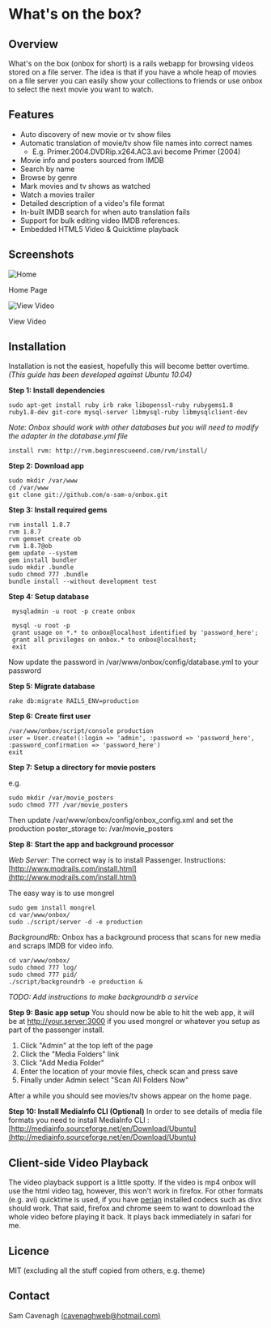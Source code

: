 # What's on the box?

Overview
--------
What's on the box (onbox for short) is a rails webapp for browsing videos stored on a file server.  The idea is that if you have a whole heap of movies on a file server you can easily show your collections to friends or use onbox to select the next movie you want to watch.

Features
--------
 * Auto discovery of new movie or tv show files
 * Automatic translation of movie/tv show file names into correct names
   * E.g. Primer.2004.DVDRip.x264.AC3.avi become Primer (2004)
 * Movie info and posters sourced from IMDB
 * Search by name
 * Browse by genre
 * Mark movies and tv shows as watched
 * Watch a movies trailer
 * Detailed description of a video's file format
 * In-built IMDB search for when auto translation fails
 * Support for bulk editing video IMDB references.
 * Embedded HTML5 Video & Quicktime playback

Screenshots
-----------
![Home](http://farm2.static.flickr.com/1334/4606207320_9fe2dee45f.jpg) 

Home Page

![View Video](http://farm4.static.flickr.com/3372/4605593249_ed5216fa88.jpg)

View Video

Installation
------------
Installation is not the easiest, hopefully this will become better overtime.  _(This guide has been developed against Ubuntu 10.04)_

__Step 1: Install dependencies__

    sudo apt-get install ruby irb rake libopenssl-ruby rubygems1.8 ruby1.8-dev git-core mysql-server libmysql-ruby libmysqlclient-dev
    
_Note: Onbox should work with other databases but you will need to modify the adapter in the database.yml file_ 

    install rvm: http://rvm.beginrescueend.com/rvm/install/

__Step 2: Download app__

    sudo mkdir /var/www
    cd /var/www
    git clone git://github.com/o-sam-o/onbox.git

__Step 3: Install required gems__
    
    rvm install 1.8.7
    rvm 1.8.7
    rvm gemset create ob
    rvm 1.8.7@ob
    gem update --system
    gem install bundler
    sudo mkdir .bundle
    sudo chmod 777 .bundle
    bundle install --without development test

__Step 4: Setup database__

     mysqladmin -u root -p create onbox
     
     mysql -u root -p
     grant usage on *.* to onbox@localhost identified by 'password_here';
     grant all privileges on onbox.* to onbox@localhost;
     exit

Now update the password in /var/www/onbox/config/database.yml to your password

__Step 5: Migrate database__

    rake db:migrate RAILS_ENV=production

__Step 6: Create first user__

    /var/www/onbox/script/console production
    user = User.create!(:login => 'admin', :password => 'password_here', :password_confirmation => 'password_here')
    exit

__Step 7: Setup a directory for movie posters__

e.g.

    sudo mkdir /var/movie_posters
    sudo chmod 777 /var/movie_posters

Then update /var/www/onbox/config/onbox_config.xml 
and set the production poster_storage to:
/var/movie_posters

__Step 8: Start the app and background processor__

_Web Server:_
The correct way is to install Passenger. Instructions: [http://www.modrails.com/install.html](http://www.modrails.com/install.html)

The easy way is to use mongrel
    
    sudo gem install mongrel
    cd var/www/onbox/
    sudo ./script/server -d -e production
    
_BackgroundRb:_
Onbox has a background process that scans for new media and scraps IMDB for video info.  
    
    cd var/www/onbox/
    sudo chmod 777 log/
    sudo chmod 777 pid/
    ./script/backgroundrb -e production &
    
_TODO: Add instructions to make backgroundrb a service_

__Step 9: Basic app setup__
You should now be able to hit the web app, it will be at http://your.server:3000 if you used mongrel or whatever you setup as part of the passenger install.

 1. Click "Admin" at the top left of the page
 2. Click the "Media Folders" link    
 3. Click "Add Media Folder"
 4. Enter the location of your movie files, check scan and press save
 5. Finally under Admin select "Scan All Folders Now"
 
After a while you should see movies/tv shows appear on the home page.

__Step 10: Install MediaInfo CLI (Optional)__
In order to see details of media file formats you need to install MediaInfo CLI : [http://mediainfo.sourceforge.net/en/Download/Ubuntu](http://mediainfo.sourceforge.net/en/Download/Ubuntu)

Client-side Video Playback
--------------------------
The video playback support is a little spotty. If the video is mp4 onbox will use the html video tag, however, this won't work in firefox.  For other formats (e.g. avi) quicktime is used, if you have [perian](http://perian.org/) installed codecs such as divx should work.  That said, firefox and chrome seem to want to download the whole video before playing it back.  It plays back immediately in safari for me.

Licence
-------
MIT (excluding all the stuff copied from others, e.g. theme)

Contact
-------
Sam Cavenagh [(cavenaghweb@hotmail.com)](mailto:cavenaghweb@hotmail.com)
